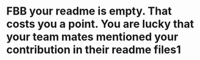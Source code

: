 # FBB your readme is empty. That costs you a point. You are lucky that your team mates mentioned your contribution in their readme files1
